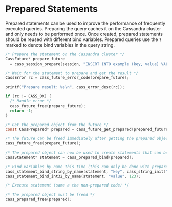 # Prepared Statements

Prepared statements can be used to improve the performance of frequently executed queries. Preparing the query caches it on the Cassandra cluster and only needs to be performed once. Once created, prepared statements should be reused with different bind variables. Prepared queries use the `?` marked to denote bind variables in the query string.

```c
/* Prepare the statement on the Cassandra cluster */
CassFuture* prepare_future
  = cass_session_prepare(session, "INSERT INTO example (key, value) VALUES (?, ?)");

/* Wait for the statement to prepare and get the result */
CassError rc = cass_future_error_code(prepare_future);

printf("Prepare result: %s\n", cass_error_desc(rc));

if (rc != CASS_OK) {
  /* Handle error */
  cass_future_free(prepare_future);
  return -1;
}

/* Get the prepared object from the future */
const CassPrepared* prepared = cass_future_get_prepared(prepared_future);

/* The future can be freed immediately after getting the prepared object */
cass_future_free(prepare_future);

/* The prepared object can now be used to create statements that can be executed */
CassStatement* statement = cass_prepared_bind(prepared);

/* Bind variables by name this time (this can only be done with prepared statements)*/
cass_statement_bind_string_by_name(statement, "key", cass_string_init("abc"));
cass_statement_bind_int32_by_name(statement, "value", 123);

/* Execute statement (same a the non-prepared code) */

/* The prepared object must be freed */
cass_prepared_free(prepared);
```
